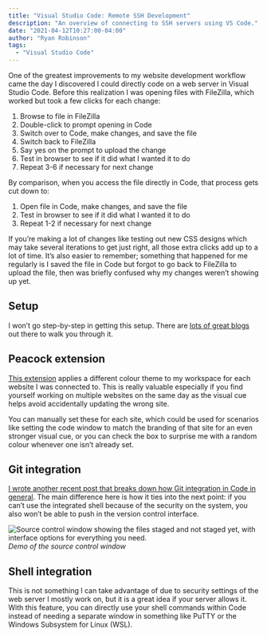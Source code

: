```yaml
---
title: "Visual Studio Code: Remote SSH Development"
description: "An overview of connecting to SSH servers using VS Code."
date: "2021-04-12T10:27:00-04:00"
author: "Ryan Robinson"
tags:
  - "Visual Studio Code"
---
```


One of the greatest improvements to my website development workflow came the day I discovered I could directly code on a web server in Visual Studio Code. Before this realization I was opening files with FileZilla, which worked but took a few clicks for each change:

1. Browse to file in FileZilla
2. Double-click to prompt opening in Code
3. Switch over to Code, make changes, and save the file
4. Switch back to FileZilla
5. Say yes on the prompt to upload the change
6. Test in browser to see if it did what I wanted it to do
7. Repeat 3-6 if necessary for next change

By comparison, when you access the file directly in Code, that process gets cut down to:

1. Open file in Code, make changes, and save the file
2. Test in browser to see if it did what I wanted it to do
3. Repeat 1-2 if necessary for next change

If you’re making a lot of changes like testing out new CSS designs which may take several iterations to get just right, all those extra clicks add up to a lot of time. It’s also easier to remember; something that happened for me regularly is I saved the file in Code but forgot to go back to FileZilla to upload the file, then was briefly confused why my changes weren’t showing up yet.

## Setup

I won’t go step-by-step in getting this setup. There are [lots of great blogs](https://towardsdatascience.com/5-steps-setup-vs-code-for-remote-development-via-ssh-from-windows-to-linux-b9bae9e8f904) out there to walk you through it.

## Peacock extension

[This extension](https://marketplace.visualstudio.com/items?itemName=johnpapa.vscode-peacock) applies a different colour theme to my workspace for each website I was connected to. This is really valuable especially if you find yourself working on multiple websites on the same day as the visual cue helps avoid accidentally updating the wrong site.

You can manually set these for each site, which could be used for scenarios like setting the code window to match the branding of that site for an even stronger visual cue, or you can check the box to surprise me with a random colour whenever one isn’t already set.

## Git integration

[I wrote another recent post that breaks down how Git integration in Code in general](/posts/2021/github-visual-studio-code/). The main difference here is how it ties into the next point: if you can’t use the integrated shell because of the security on the system, you also won’t be able to push in the version control interface.

![Source control window showing the files staged and not staged yet, with interface options for everything you need.](../github-visual-studio-code/source-control.png)
_Demo of the source control window_

## Shell integration

This is not something I can take advantage of due to security settings of the web server I mostly work on, but it is a great idea if your server allows it. With this feature, you can directly use your shell commands within Code instead of needing a separate window in something like PuTTY or the Windows Subsystem for Linux (WSL).
